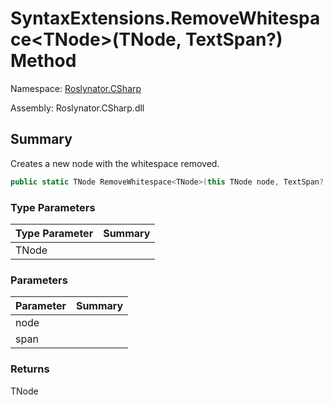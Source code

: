 # SyntaxExtensions\.RemoveWhitespace\<TNode>\(TNode, TextSpan?\) Method

Namespace: [Roslynator.CSharp](../../README.md)

Assembly: Roslynator\.CSharp\.dll

## Summary

Creates a new node with the whitespace removed\.

```csharp
public static TNode RemoveWhitespace<TNode>(this TNode node, TextSpan? span = null) where TNode : SyntaxNode
```

### Type Parameters

| Type Parameter | Summary |
| -------------- | ------- |
| TNode | |

### Parameters

| Parameter | Summary |
| --------- | ------- |
| node | |
| span | |

### Returns

TNode


